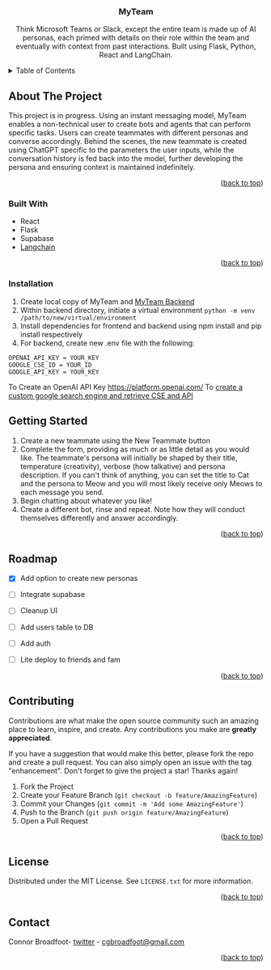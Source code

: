 <!-- Improved compatibility of back to top link: See: https://github.com/othneildrew/Best-README-Template/pull/73 -->
<a name="readme-top"></a>
<!--
*** Thanks for checking out the Best-README-Template. If you have a suggestion
*** that would make this better, please fork the repo and create a pull request
*** or simply open an issue with the tag "enhancement".
*** Don't forget to give the project a star!
*** Thanks again! Now go create something AMAZING! :D
-->
<!-- PROJECT LOGO -->
<br />
<div align="center">

  <h3 align="center">MyTeam</h3>

  <p align="center">
    Think Microsoft Teams or Slack, except the entire team is made up of AI personas, each primed with details on their role within the team and eventually with context from past interactions. Built using Flask, Python, React and LangChain.
  </p>
</div>

<!-- TABLE OF CONTENTS -->
<details>
  <summary>Table of Contents</summary>
  <ol>
    <li>
      <a href="#about-the-project">About The Project</a>
      <ul>
        <li><a href="#built-with">Built With</a></li>
      </ul>
    </li>
    <li>
      <a href="#getting-started">Installation</a>
    <li>
      <a href="#installation">Getting Started</a></li>
    </li>
  </ol>
</details>

<!-- ABOUT THE PROJECT -->
## About The Project

This project is in progress. Using an instant messaging model, MyTeam enables a non-technical user to create bots and agents that can perform specific tasks. Users can create teammates with different personas and converse accordingly. Behind the scenes, the new teammate is created using ChatGPT specific to the parameters the user inputs, while the conversation history is fed back into the model, further developing the persona and ensuring context is maintained indefinitely. 

<p align="right">(<a href="#readme-top">back to top</a>)</p>

### Built With

* React
* Flask
* Supabase
* [Langchain](https://langchain.com/)

<p align="right">(<a href="#readme-top">back to top</a>)</p>

<!-- GETTING STARTED -->
### Installation

1. Create local copy of MyTeam and [MyTeam Backend](https://github.com/connorcodefoot/myteam-backend)
2. Within backend directory, initiate a virtual environment ```python -m venv /path/to/new/virtual/environment```
3. Install dependencies for frontend and backend using npm install and pip install respectively
4. For backend, create new .env file with the following:
```
OPENAI_API_KEY = YOUR_KEY
GOOGLE_CSE_ID = YOUR_ID
GOOGLE_API_KEY = YOUR_KEY
``` 

To Create an OpenAI API Key https://platform.openai.com/
To [create a custom google search engine and retrieve CSE and API](https://stackoverflow.com/questions/37083058/programmatically-searching-google-in-python-using-custom-search)
  
## Getting Started

1. Create a new teammate using the New Teammate button
2. Complete the form, providing as much or as little detail as you would like. The teammate's persona will initially be shaped by their title, temperature (creativity), verbose (how talkative) and persona description. If you can't think of anything, you can set the title to Cat and the persona to Meow and you will most likely receive only Meows to each message you send. 
3. Begin chatting about whatever you like!
4. Create a different bot, rinse and repeat. Note how they will conduct themselves differently and answer accordingly.

<p align="right">(<a href="#readme-top">back to top</a>)</p>



<!-- ROADMAP -->
## Roadmap

- [X] Add option to create new personas
- [ ] Integrate supabase
- [ ] Cleanup UI
- [ ] Add users table to DB
- [ ] Add auth
- [ ] Lite deploy to friends and fam


<p align="right">(<a href="#readme-top">back to top</a>)</p>

<!-- CONTRIBUTING -->
## Contributing

Contributions are what make the open source community such an amazing place to learn, inspire, and create. Any contributions you make are **greatly appreciated**.

If you have a suggestion that would make this better, please fork the repo and create a pull request. You can also simply open an issue with the tag "enhancement".
Don't forget to give the project a star! Thanks again!

1. Fork the Project
2. Create your Feature Branch (`git checkout -b feature/AmazingFeature`)
3. Commit your Changes (`git commit -m 'Add some AmazingFeature'`)
4. Push to the Branch (`git push origin feature/AmazingFeature`)
5. Open a Pull Request

<p align="right">(<a href="#readme-top">back to top</a>)</p>



<!-- LICENSE -->
## License

Distributed under the MIT License. See `LICENSE.txt` for more information.

<p align="right">(<a href="#readme-top">back to top</a>)</p>



<!-- CONTACT -->
## Contact

Connor Broadfoot- [twitter](https://twitter.com/brocollihotdog) - cgbroadfoot@gmail.com


<p align="right">(<a href="#readme-top">back to top</a>)</p>

<!-- MARKDOWN LINKS & IMAGES -->
<!-- https://www.markdownguide.org/basic-syntax/#reference-style-links -->
[contributors-shield]: https://img.shields.io/github/contributors/othneildrew/Best-README-Template.svg?style=for-the-badge
[contributors-url]: https://github.com/othneildrew/Best-README-Template/graphs/contributors
[forks-shield]: https://img.shields.io/github/forks/othneildrew/Best-README-Template.svg?style=for-the-badge
[forks-url]: https://github.com/othneildrew/Best-README-Template/network/members
[stars-shield]: https://img.shields.io/github/stars/othneildrew/Best-README-Template.svg?style=for-the-badge
[stars-url]: https://github.com/othneildrew/Best-README-Template/stargazers
[issues-shield]: https://img.shields.io/github/issues/othneildrew/Best-README-Template.svg?style=for-the-badge
[issues-url]: https://github.com/othneildrew/Best-README-Template/issues
[license-shield]: https://img.shields.io/github/license/othneildrew/Best-README-Template.svg?style=for-the-badge
[license-url]: https://github.com/othneildrew/Best-README-Template/blob/master/LICENSE.txt
[linkedin-shield]: https://img.shields.io/badge/-LinkedIn-black.svg?style=for-the-badge&logo=linkedin&colorB=555
[linkedin-url]: https://linkedin.com/in/othneildrew
[product-screenshot]: images/screenshot.png
[Next.js]: https://img.shields.io/badge/next.js-000000?style=for-the-badge&logo=nextdotjs&logoColor=white
[Next-url]: https://nextjs.org/
[React.js]: https://img.shields.io/badge/React-20232A?style=for-the-badge&logo=react&logoColor=61DAFB
[React-url]: https://reactjs.org/
[Vue.js]: https://img.shields.io/badge/Vue.js-35495E?style=for-the-badge&logo=vuedotjs&logoColor=4FC08D
[Vue-url]: https://vuejs.org/
[Angular.io]: https://img.shields.io/badge/Angular-DD0031?style=for-the-badge&logo=angular&logoColor=white
[Angular-url]: https://angular.io/
[Svelte.dev]: https://img.shields.io/badge/Svelte-4A4A55?style=for-the-badge&logo=svelte&logoColor=FF3E00
[Svelte-url]: https://svelte.dev/
[Laravel.com]: https://img.shields.io/badge/Laravel-FF2D20?style=for-the-badge&logo=laravel&logoColor=white
[Laravel-url]: https://laravel.com
[Bootstrap.com]: https://img.shields.io/badge/Bootstrap-563D7C?style=for-the-badge&logo=bootstrap&logoColor=white
[Bootstrap-url]: https://getbootstrap.com
[JQuery.com]: https://img.shields.io/badge/jQuery-0769AD?style=for-the-badge&logo=jquery&logoColor=white
[JQuery-url]: https://jquery.com 
